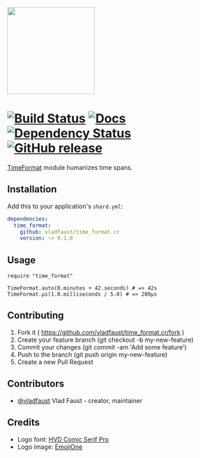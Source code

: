 <img src="https://user-images.githubusercontent.com/7955682/30345737-ed6eb2c0-980e-11e7-8d09-1a9f088fdd4a.png" height="200">

# [![Build Status](https://travis-ci.org/vladfaust/time_format.cr.svg?branch=master)](https://travis-ci.org/vladfaust/time_format.cr) [![Docs](https://img.shields.io/badge/docs-available-brightgreen.svg)](https://vladfaust.com/time_format.cr) [![Dependency Status](https://shards.rocks/badge/github/vladfaust/time_format.cr/status.svg)](https://shards.rocks/github/vladfaust/time_format.cr) [![GitHub release](https://img.shields.io/github/release/vladfaust/time_format.cr.svg)](https://github.com/vladfaust/time_format.cr/releases)

[TimeFormat](https://github.com/vladfaust/time_format.cr) module humanizes time spans.

## Installation

Add this to your application's `shard.yml`:

```yaml
dependencies:
  time_format:
    github: vladfaust/time_format.cr
    version: ~> 0.1.0
```

## Usage

```crystal
require "time_format"

TimeFormat.auto(0.minutes + 42.seconds) # => 42s
TimeFormat.μs(1.0.milliseconds / 5.0) # => 200μs
```

## Contributing

1. Fork it ( https://github.com/vladfaust/time_format.cr/fork )
2. Create your feature branch (git checkout -b my-new-feature)
3. Commit your changes (git commit -am 'Add some feature')
4. Push to the branch (git push origin my-new-feature)
5. Create a new Pull Request

## Contributors

- [@vladfaust](https://github.com/vladfaust) Vlad Faust - creator, maintainer


## Credits

- Logo font: [HVD Comic Serif Pro](https://www.fontsquirrel.com/fonts/hvd-comic-serif-pro)
- Logo image: [EmojiOne](https://www.emojione.com/)
